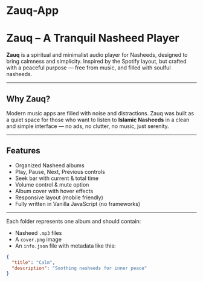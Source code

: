 # Zauq-App

# Zauq – A Tranquil Nasheed Player

**Zauq** is a spiritual and minimalist audio player for Nasheeds, designed to bring calmness and simplicity. Inspired by the Spotify layout, but crafted with a peaceful purpose — free from music, and filled with soulful nasheeds.

---

## Why Zauq?

Modern music apps are filled with noise and distractions. Zauq was built as a quiet space for those who want to listen to **Islamic Nasheeds** in a clean and simple interface — no ads, no clutter, no music, just serenity.

---

## Features

- Organized Nasheed albums
- Play, Pause, Next, Previous controls
- Seek bar with current & total time
- Volume control & mute option
- Album cover with hover effects
- Responsive layout (mobile friendly)
- Fully written in Vanilla JavaScript (no frameworks)

---

Each folder represents one album and should contain:
- Nasheed `.mp3` files
- A `cover.png` image
- An `info.json` file with metadata like this:

```json
{
  "title": "Calm",
  "description": "Soothing nasheeds for inner peace"
}
